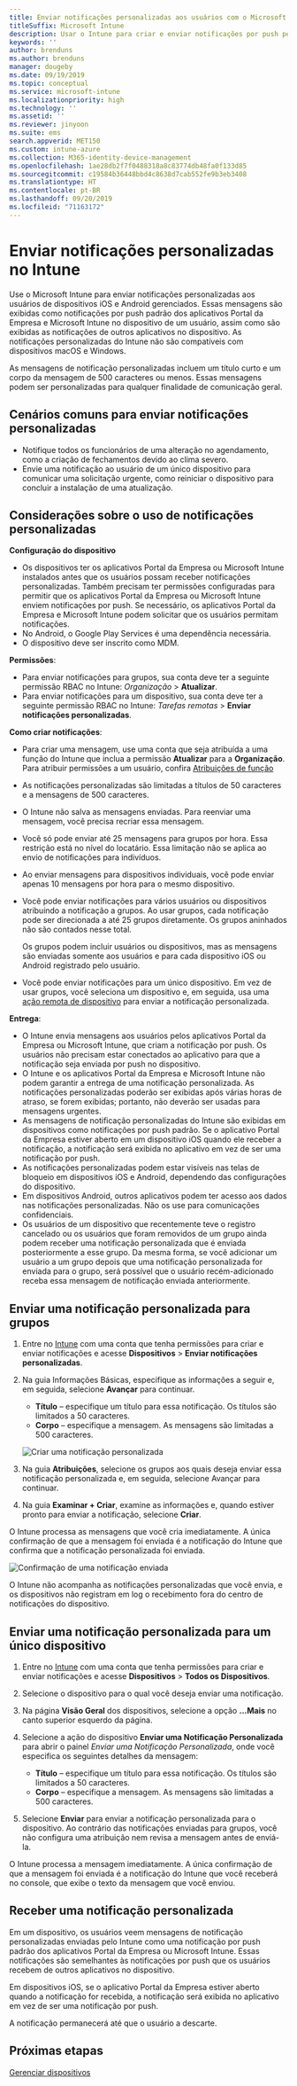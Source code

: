 ```yaml
---
title: Enviar notificações personalizadas aos usuários com o Microsoft Intune
titleSuffix: Microsoft Intune
description: Usar o Intune para criar e enviar notificações por push personalizadas para usuários de dispositivos iOS e Android
keywords: ''
author: brenduns
ms.author: brenduns
manager: dougeby
ms.date: 09/19/2019
ms.topic: conceptual
ms.service: microsoft-intune
ms.localizationpriority: high
ms.technology: ''
ms.assetid: ''
ms.reviewer: jinyoon
ms.suite: ems
search.appverid: MET150
ms.custom: intune-azure
ms.collection: M365-identity-device-management
ms.openlocfilehash: 1ae28db2f7f0488318a8c83774db48fa0f133d85
ms.sourcegitcommit: c19584b36448bbd4c8638d7cab552fe9b3eb3408
ms.translationtype: HT
ms.contentlocale: pt-BR
ms.lasthandoff: 09/20/2019
ms.locfileid: "71163172"
---
```

# <a name="send-custom-notifications-in-intune"></a>Enviar notificações personalizadas no Intune  

Use o Microsoft Intune para enviar notificações personalizadas aos usuários de dispositivos iOS e Android gerenciados. Essas mensagens são exibidas como notificações por push padrão dos aplicativos Portal da Empresa e Microsoft Intune no dispositivo de um usuário, assim como são exibidas as notificações de outros aplicativos no dispositivo. As notificações personalizadas do Intune não são compatíveis com dispositivos macOS e Windows.   

As mensagens de notificação personalizadas incluem um título curto e um corpo da mensagem de 500 caracteres ou menos. Essas mensagens podem ser personalizadas para qualquer finalidade de comunicação geral.

## <a name="common-scenarios-for-sending-custom-notifications"></a>Cenários comuns para enviar notificações personalizadas  

- Notifique todos os funcionários de uma alteração no agendamento, como a criação de fechamentos devido ao clima severo.
- Envie uma notificação ao usuário de um único dispositivo para comunicar uma solicitação urgente, como reiniciar o dispositivo para concluir a instalação de uma atualização. 

## <a name="considerations-for-using-custom-notifications"></a>Considerações sobre o uso de notificações personalizadas

**Configuração do dispositivo** 

- Os dispositivos ter os aplicativos Portal da Empresa ou Microsoft Intune instalados antes que os usuários possam receber notificações personalizadas. Também precisam ter permissões configuradas para permitir que os aplicativos Portal da Empresa ou Microsoft Intune enviem notificações por push. Se necessário, os aplicativos Portal da Empresa e Microsoft Intune podem solicitar que os usuários permitam notificações.  
- No Android, o Google Play Services é uma dependência necessária.  
- O dispositivo deve ser inscrito como MDM.

**Permissões**:
- Para enviar notificações para grupos, sua conta deve ter a seguinte permissão RBAC no Intune: *Organização* > **Atualizar**.
- Para enviar notificações para um dispositivo, sua conta deve ter a seguinte permissão RBAC no Intune: *Tarefas remotas* > **Enviar notificações personalizadas**.

**Como criar notificações**:  
- Para criar uma mensagem, use uma conta que seja atribuída a uma função do Intune que inclua a permissão **Atualizar** para a **Organização**. Para atribuir permissões a um usuário, confira [Atribuições de função](role-based-access-control.md#role-assignments)  
- As notificações personalizadas são limitadas a títulos de 50 caracteres e a mensagens de 500 caracteres.  
- O Intune não salva as mensagens enviadas. Para reenviar uma mensagem, você precisa recriar essa mensagem.  
- Você só pode enviar até 25 mensagens para grupos por hora. Essa restrição está no nível do locatário. Essa limitação não se aplica ao envio de notificações para indivíduos.
- Ao enviar mensagens para dispositivos individuais, você pode enviar apenas 10 mensagens por hora para o mesmo dispositivo. 
- Você pode enviar notificações para vários usuários ou dispositivos atribuindo a notificação a grupos. Ao usar grupos, cada notificação pode ser direcionada a até 25 grupos diretamente. Os grupos aninhados não são contados nesse total.  

  Os grupos podem incluir usuários ou dispositivos, mas as mensagens são enviadas somente aos usuários e para cada dispositivo iOS ou Android registrado pelo usuário.  
- Você pode enviar notificações para um único dispositivo. Em vez de usar grupos, você seleciona um dispositivo e, em seguida, usa uma [ação remota de dispositivo](device-management.md#available-device-actions) para enviar a notificação personalizada.  

**Entrega**:  
- O Intune envia mensagens aos usuários pelos aplicativos Portal da Empresa ou Microsoft Intune, que criam a notificação por push. Os usuários não precisam estar conectados ao aplicativo para que a notificação seja enviada por push no dispositivo.  
- O Intune e os aplicativos Portal da Empresa e Microsoft Intune não podem garantir a entrega de uma notificação personalizada. As notificações personalizadas poderão ser exibidas após várias horas de atraso, se forem exibidas; portanto, não deverão ser usadas para mensagens urgentes.  
- As mensagens de notificação personalizadas do Intune são exibidas em dispositivos como notificações por push padrão. Se o aplicativo Portal da Empresa estiver aberto em um dispositivo iOS quando ele receber a notificação, a notificação será exibida no aplicativo em vez de ser uma notificação por push.  
- As notificações personalizadas podem estar visíveis nas telas de bloqueio em dispositivos iOS e Android, dependendo das configurações do dispositivo.  
- Em dispositivos Android, outros aplicativos podem ter acesso aos dados nas notificações personalizadas. Não os use para comunicações confidenciais.  
- Os usuários de um dispositivo que recentemente teve o registro cancelado ou os usuários que foram removidos de um grupo ainda podem receber uma notificação personalizada que é enviada posteriormente a esse grupo.  Da mesma forma, se você adicionar um usuário a um grupo depois que uma notificação personalizada for enviada para o grupo, será possível que o usuário recém-adicionado receba essa mensagem de notificação enviada anteriormente.  

## <a name="send-a-custom-notification-to-groups"></a>Enviar uma notificação personalizada para grupos  

1. Entre no [Intune](https://go.microsoft.com/fwlink/?linkid=2090973) com uma conta que tenha permissões para criar e enviar notificações e acesse **Dispositivos** > **Enviar notificações personalizadas**.  

2. Na guia Informações Básicas, especifique as informações a seguir e, em seguida, selecione **Avançar** para continuar.  
   - **Título** – especifique um título para essa notificação. Os títulos são limitados a 50 caracteres.  
   - **Corpo** – especifique a mensagem. As mensagens são limitadas a 500 caracteres.

   ![Criar uma notificação personalizada](./media/custom-notifications/custom-notifications.png)  

3. Na guia **Atribuições**, selecione os grupos aos quais deseja enviar essa notificação personalizada e, em seguida, selecione Avançar para continuar.  

4. Na guia **Examinar + Criar**, examine as informações e, quando estiver pronto para enviar a notificação, selecione **Criar**.  

O Intune processa as mensagens que você cria imediatamente. A única confirmação de que a mensagem foi enviada é a notificação do Intune que confirma que a notificação personalizada foi enviada.  

![Confirmação de uma notificação enviada](./media/custom-notifications/notification-sent.png)  

O Intune não acompanha as notificações personalizadas que você envia, e os dispositivos não registram em log o recebimento fora do centro de notificações do dispositivo.  

## <a name="send-a-custom-notification-to-a-single-device"></a>Enviar uma notificação personalizada para um único dispositivo  

1. Entre no [Intune](https://go.microsoft.com/fwlink/?linkid=2090973) com uma conta que tenha permissões para criar e enviar notificações e acesse **Dispositivos** > **Todos os Dispositivos**.  

2. Selecione o dispositivo para o qual você deseja enviar uma notificação.  

3. Na página **Visão Geral** dos dispositivos, selecione a opção **…Mais** no canto superior esquerdo da página.  

4. Selecione a ação do dispositivo **Enviar uma Notificação Personalizada** para abrir o painel *Enviar uma Notificação Personalizada*, onde você especifica os seguintes detalhes da mensagem:  

   - **Título** – especifique um título para essa notificação. Os títulos são limitados a 50 caracteres.  
   - **Corpo** – especifique a mensagem. As mensagens são limitadas a 500 caracteres.  

5. Selecione **Enviar** para enviar a notificação personalizada para o dispositivo. Ao contrário das notificações enviadas para grupos, você não configura uma atribuição nem revisa a mensagem antes de enviá-la.  

O Intune processa a mensagem imediatamente. A única confirmação de que a mensagem foi enviada é a notificação do Intune que você receberá no console, que exibe o texto da mensagem que você enviou.  

## <a name="receive-a-custom-notification"></a>Receber uma notificação personalizada  

Em um dispositivo, os usuários veem mensagens de notificação personalizadas enviadas pelo Intune como uma notificação por push padrão dos aplicativos Portal da Empresa ou Microsoft Intune. Essas notificações são semelhantes às notificações por push que os usuários recebem de outros aplicativos no dispositivo.  

Em dispositivos iOS, se o aplicativo Portal da Empresa estiver aberto quando a notificação for recebida, a notificação será exibida no aplicativo em vez de ser uma notificação por push.  

A notificação permanecerá até que o usuário a descarte.  

## <a name="next-steps"></a>Próximas etapas  

[Gerenciar dispositivos](device-management.md)
